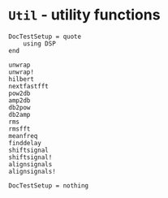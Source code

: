# `Util` - utility functions
```@meta
DocTestSetup = quote
    using DSP
end
```

```@docs
unwrap
unwrap!
hilbert
nextfastfft
pow2db
amp2db
db2pow
db2amp
rms
rmsfft
meanfreq
finddelay
shiftsignal
shiftsignal!
alignsignals
alignsignals!
```

```@meta
DocTestSetup = nothing
```

